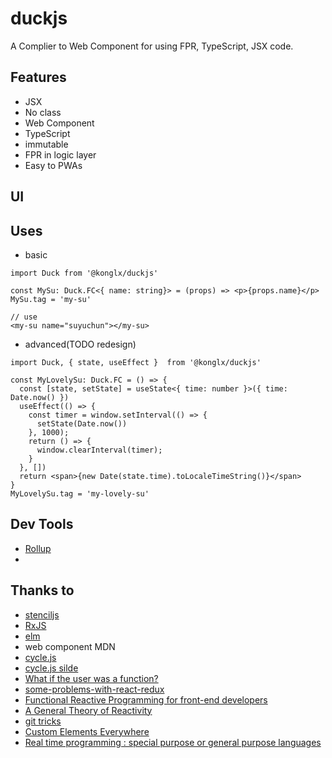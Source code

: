 # duckjs

A Complier to Web Component for using FPR, TypeScript, JSX code.

## Features

- JSX
- No class
- Web Component
- TypeScript
- immutable
- FPR in logic layer
- Easy to PWAs

## UI

## Uses

- basic

```tsx
import Duck from '@konglx/duckjs'

const MySu: Duck.FC<{ name: string}> = (props) => <p>{props.name}</p>
MySu.tag = 'my-su'

// use
<my-su name="suyuchun"></my-su>
```

- advanced(TODO redesign)

```tsx
import Duck, { state, useEffect }  from '@konglx/duckjs'

const MyLovelySu: Duck.FC = () => {
  const [state, setState] = useState<{ time: number }>({ time: Date.now() })
  useEffect(() => {
    const timer = window.setInterval(() => {
      setState(Date.now())
    }, 1000);
    return () => {
      window.clearInterval(timer);
    }
  }, [])
  return <span>{new Date(state.time).toLocaleTimeString()}</span>
}
MyLovelySu.tag = 'my-lovely-su'
```

## Dev Tools

- [Rollup](https://github.com/rollup/rollup)
- 

## Thanks to

- [stenciljs](https://stenciljs.com/)
- [RxJS](https://github.com/reactivex/rxjs)
- [elm](https://elm-lang.org/)
- web component MDN
- [cycle.js](https://cycle.js.org/#-learn-it-in-1h-37min)
- [cycle.js silde](http://slides.com/erykpiast/cycle)
- [What if the user was a function?](https://www.youtube.com/watch?v=1zj7M1LnJV4m/watch?v=1zj7M1LnJV4)
- [some-problems-with-react-redux](https://staltz.com/some-problems-with-react-redux.html)
- [Functional Reactive Programming for front-end developers](http://slides.com/erykpiast/frp#/)
- [A General Theory of Reactivity](https://github.com/kriskowal/gtor)
- [git tricks](http://slides.com/erykpiast/discover-git#/)
- [Custom Elements Everywhere](https://custom-elements-everywhere.com/)
- [Real time programming : special purpose or general purpose languages](https://hal.inria.fr/file/index/docid/75494/filename/RR-1065.pdf)